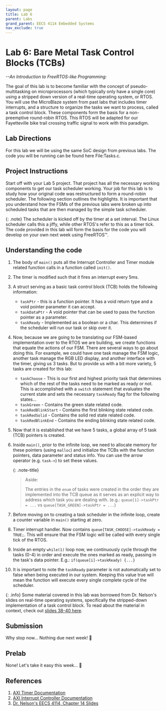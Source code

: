 ```yaml
---
layout: page
title: Lab 6
parent: Labs
grand_parent: EECS 4114 Embedded Systems
nav_exclude: true
---
```


# Lab 6: Bare Metal Task Control Blocks (TCBs)

_--An Introduction to FreeRTOS-like Programming:_

The goal of this lab is to become familiar with the concept of pseudo-multitasking on microprocessors (which
typically only have a single core) using a stripped down version of a real-time operating system, or RTOS. You will
use the MicroBlaze system from past labs that includes timer interrupts, and a structure to organize the tasks we
want to process, called a task control block. These components form the basis for a non-preemptive round-robin
RTOS. This RTOS will be adapted for our Fayetteville bike trail crossing traffic signal to work with this paradigm.

## Lab Directions

For this lab we will be using the same SoC design from previous labs. The code you will be running can be found here File:Tasks.c.

## Project Instructions

Start off with your Lab 5 project. That project has all the necessary working components to get our task scheduler working. Your job for this lab is to study how your original code was restructured to form a round-robin scheduler. The following section outlines the highlights. It is important that you understand how the FSMs of the previous labs were broken up into scheduled tasks that are then managed by the simple task scheduler.

{: .note}
The scheduler is kicked off by the timer at a set interval. The Linux scheduler calls this a jiffy, while other RTOS's refer to this as a timer tick. The code provided in this lab will form the basis for the code you will develop on your own next week using FreeRTOS&trade;.

## Understanding the code

1. The body of `main()` puts all the Interrupt Controller and Timer module related function calls in a function called `init()`.
2. The timer is modified such that it fires an interrupt every 5ms.
3. A struct serving as a basic task control block (TCB) holds the following information:
    - `taskPtr` - this is a function pointer. It has a void return type and a void pointer parameter it can accept.
    - `taskDataPtr` - A void pointer that can be used to pass the function pointer as a parameter.
    - `taskReady` - Implemented as a boolean or a char. This determines if the scheduler will run our task or skip over it.
4. Now, because we are going to be translating our FSM-based implementation over to the RTOS we are building, we create functions that equate the actions of our FSM. There are several ways to go about doing this. For example, we could have one task manage the FSM logic, another task manage the RGB LED display, and another interface with the timer, giving us 3 tasks. But to provide us with a bit more variety, 5 tasks are created for this lab:
    - `taskChoose` - This is our first and highest priority task that determines which of the rest of the tasks need to be marked as ready or not. This is accomplished with a `switch` statement that evaluates the current state and sets the necessary `taskReady` flag for the following states...
    - `taskGreen` - Contains the green state related code.
    - `taskRedBlinkStart` - Contains the first blinking state related code.
    - `taskRedSolid` - Contains the solid red state related code.
    - `taskRedBlinkEnd` - Contains the ending blinking state related code.
5. Now that it is established that we have 5 tasks, a global array of 5 task (TCB) pointers is created.
6. Inside `main()`, prior to the infinite loop, we need to allocate memory for these pointers (using `malloc`) and initialize the TCBs with the function pointers, data parameter and status info. You can use the arrow operator (e.g. `task->`) to set these values.

    {: .note-title}
    > Aside:
    >
    > The entries in the `enum` of tasks were created in the order they are implemented into the TCB queue as it serves as an explicit way to address which task you are dealing with. (e.g.: `queue[1]->taskPtr = ...` vs `queue[TASK_GREEN]->taskPtr = ...`)

7. Before moving on to creating a task scheduler in the infinite loop, create a counter variable in `main()` starting at zero.
8. Timer interrupt handler. Now contains `queue[TASK_CHOOSE]->taskReady = TRUE;`. This will ensure that the FSM logic will be called with every single tick of the RTOS.
9. Inside an empty `while(1)` loop now, we continuously cycle through the tasks (0-4) in order and execute the ones marked as ready, passing in the task's data pointer. E.g.: `if(queue[i]->taskReady) {...}`
10. It is important to note the `taskReady` parameter is not automatically set to false when being executed in our system. Keeping this value true will mean the function will execute every single complete cycle of the scheduler.

{: .info}
Some material covered in this lab was borrowed from Dr. Nelson's slides on real-time operating systems,
specifically the stripped-down implementation of a task control block. To read about the material in context, check
out [slides 38-40 here](http://csce.uark.edu/~ahnelson/CSCE4114/lectures/lecture14.pdf).

## Submission

Why stop now... Nothing due next week! &#x1F642;

## Prelab

None! Let's take it easy this week... &#x1F642;

## References

1. [AXI Timer Documentation](https://www.xilinx.com/support/documentation/ip_documentation/axi_timer/v2_0/pg079-axi-timer.pdf)
2. [AXI Interrupt Controller Documentation](https://www.xilinx.com/support/documentation/ip_documentation/axi_intc/v4_1/pg099-axi-intc.pdf)
3. [Dr. Nelson's EECS 4114, Chapter 14 Slides](http://csce.uark.edu/~ahnelson/CSCE4114/lectures/lecture14.pdf)
